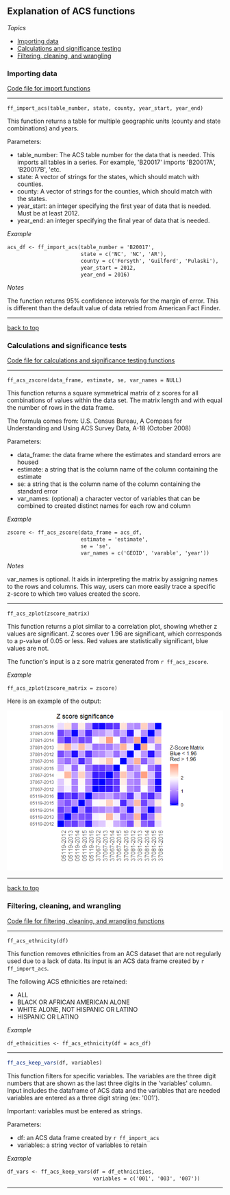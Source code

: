## Explanation of ACS functions

*Topics*

- [Importing data](#importing-data)
- [Calculations and significance testing](#calculations-and-significance-tests)
- [Filtering, cleaning, and wrangling](#filtering-cleaning-and-wrangling)

### Importing data

[Code file for import functions](acs_functions_import.R)

_____

```{r}
ff_import_acs(table_number, state, county, year_start, year_end)
```

This function returns a table for multiple geographic units (county and state combinations) and years.

Parameters:
- table_number: The ACS table number for the data that is needed. This imports all tables in a series. For example, 'B20017' imports 'B20017A', 'B20017B', 'etc.
- state: A vector of strings for the states, which should match with counties.
- county: A vector of strings for the counties, which should match with the states.
- year_start: an integer specifying the first year of data that is needed. Must be at least 2012.
- year_end: an integer specifying the final year of data that is needed.

*Example*
```{r}
acs_df <- ff_import_acs(table_number = 'B20017', 
                        state = c('NC', 'NC', 'AR'),
                        county = c('Forsyth', 'Guilford', 'Pulaski'),
                        year_start = 2012,
                        year_end = 2016)
```

*Notes*

The function returns 95% confidence intervals for the margin of error. This is different than the default value of data retried from American Fact Finder.

_____

[back to top](#explanation-of-acs-functions)

### Calculations and significance tests

[Code file for calculations and significance testing functions](acs_functions_test.R)

_____

```{r}
ff_acs_zscore(data_frame, estimate, se, var_names = NULL)
```

This function returns a square symmetrical matrix of z scores for all combinations of values within the data set. The matrix length and with equal the number of rows in the data frame.

The formula comes from: U.S. Census Bureau, A Compass for Understanding and Using ACS Survey Data, A-18 (October 2008)

Parameters:
- data_frame: the data frame where the estimates and standard errors are housed
- estimate: a string that is the column name of the column containing the estimate
- se: a string that is the column name of the column containing the standard error
- var_names: (optional) a character vector of variables that can be combined to created distinct names for each row and column

*Example*
```{r}
zscore <- ff_acs_zscore(data_frame = acs_df,
                        estimate = 'estimate', 
                        se = 'se', 
                        var_names = c('GEOID', 'varable', 'year'))
```

*Notes*

var_names is optional. It aids in interpreting the matrix by assigning names to the rows and columns. This way, users can more easily trace a specific z-score to which two values created the score.

_____

```{r}
ff_acs_zplot(zscore_matrix)
```

This function returns a plot similar to a correlation plot, showing whether z values are significant. Z scores over 1.96 are significant, which corresponds to a p-value of 0.05 or less. Red values are statistically significant, blue values are not.

The function's input is a z sore matrix generated from `r ff_acs_zscore`.

*Example*
```{r}
ff_acs_zplot(zscore_matrix = zscore)
```
Here is an example of the output:

![alt text](zscore_plot.png)

_____

[back to top](#explanation-of-acs-functions)

### Filtering, cleaning, and wrangling

[Code file for filtering, cleaning, and wrangling functions](acs_functions_wrangle.R)

_____

```{r}
ff_acs_ethnicity(df)
```

This function removes ethnicities from an ACS dataset that are not regularly used due to a lack of data. Its input is an ACS data frame created by `r ff_import_acs`.

The following ACS ethnicities are retained:
- ALL
- BLACK OR AFRICAN AMERICAN ALONE
- WHITE ALONE, NOT HISPANIC OR LATINO
- HISPANIC OR LATINO

*Example*
```{r}
df_ethnicities <- ff_acs_ethnicity(df = acs_df)
```

_____

```r
ff_acs_keep_vars(df, variables)
```
  
This function filters for specific variables. The variables are the three digit numbers that are shown as the last three digits in the 'variables' column. Input includes the dataframe of ACS data and the variables that are needed variables are entered as a three digit string (ex: '001').

Important: variables must be entered as strings.

Parameters:
- df: an ACS data frame created by `r ff_import_acs`
- variables: a string vector of variables to retain

*Example*
```{r}
df_vars <- ff_acs_keep_vars(df = df_ethnicities,
                            variables = c('001', '003', '007'))
```

_____


    
